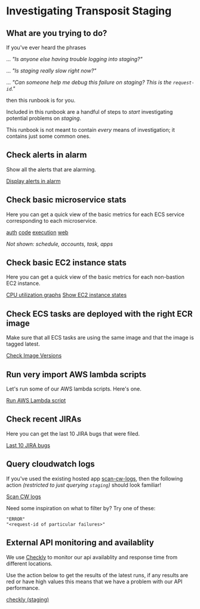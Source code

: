 # Investigating Transposit Staging

## What are you trying to do?

If you've ever heard the phrases

... _"Is anyone else having trouble logging into *staging*?"_

... _"Is *staging* really slow right now?"_

... _"Can someone help me debug this failure on *staging*? This is the `request-id`."_

then this runbook is for you.

Included in this runbook are a handful of steps to _start_ investigating potential problems on _*staging*_.

This runbook is not meant to contain _every_ means of investigation; it contains just some common ones.

## Check alerts in alarm

Show all the alerts that are alarming.

[Display alerts in alarm](https://console.demo.transposit.com/mc/t/spackle/actions/display_alarming_alarms)

## Check basic microservice stats

Here you can get a quick view of the basic metrics for each ECS service corresponding to each microservice.

[auth](https://console.demo.transposit.com/mc/t/spackle/actions/basic_auth_dashboard)
[code](https://console.demo.transposit.com/mc/t/spackle/actions/basic_code_dashboard)
[execution](https://console.demo.transposit.com/mc/t/spackle/actions/basic_execution_dashboard)
[web](https://console.demo.transposit.com/mc/t/spackle/actions/basic_web_dashboard)

_Not shown: *schedule*, *accounts*, *task*, *apps*_

## Check basic EC2 instance stats

Here you can get a quick view of the basic metrics for each non-bastion EC2 instance.

[CPU utilization graphs](https://console.demo.transposit.com/mc/t/spackle/actions/graph_ec2_cpu_utilization)
[Show EC2 instance states](https://console.demo.transposit.com/mc/t/spackle/actions/show_ec2_status)

## Check ECS tasks are deployed with the right ECR image

Make sure that all ECS tasks are using the same image and that the image is tagged latest.

[Check Image Versions](https://console.demo.transposit.com/mc/t/spackle/actions/check_most_recent)

## Run very import AWS lambda scripts

Let's run some of our AWS lambda scripts. Here's one.

[Run AWS Lambda script](https://console.demo.transposit.com/mc/t/spackle/actions/lambda_something_something)

## Check recent JIRAs

Here you can get the last 10 JIRA bugs that were filed.

[Last 10 JIRA bugs](https://console.demo.transposit.com/mc/t/spackle/actions/recent_jiras)

## Query cloudwatch logs

If you've used the existing hosted app [scan-cw-logs](https://scan-cw-logs-btf3u.transposit.io/), then the following action _(restricted to just querying `staging`)_ should look familiar!

[Scan CW logs](https://console.demo.transposit.com/mc/t/spackle/actions/scan_cw_logs)

Need some inspiration on what to filter by? Try one of these:
```
"ERROR"
"<request-id of particular failures>"
```

## External API monitoring and availablity

We use [Checkly](https://app.checklyhq.com/) to monitor our api availablity and response time from different locations.

Use the action below to get the results of the latest runs, if any results are red or have high values this means that we have a problem with our API performance.

[checkly (staging)](https://console.demo.transposit.com/mc/t/spackle/actions/checkly_staging)